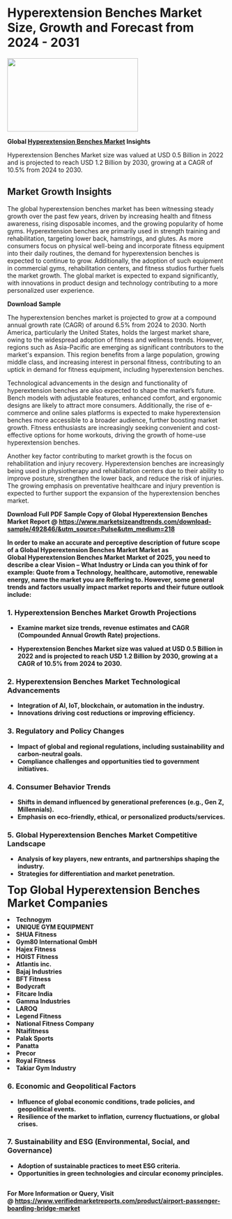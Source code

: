 <H1>Hyperextension Benches Market Size, Growth and Forecast from 2024 - 2031</H1><img class="aligncenter size-medium wp-image-584254" src="https://thirdeyenews.in/wp-content/uploads/2024/09/Global-Market-Research-300x168.jpeg" alt="" width="300" height="168" /><p><strong>Global&nbsp;<a href="https://www.marketsizeandtrends.com/download-sample/492846/&amp;utm_source=Pulse&amp;utm_medium=218">Hyperextension Benches Market</a> Insights</strong></p><p>Hyperextension Benches Market size was valued at USD 0.5 Billion in 2022 and is projected to reach USD 1.2 Billion by 2030, growing at a CAGR of 10.5% from 2024 to 2030.</p><p><h2>Market Growth Insights</h2> <p>The global hyperextension benches market has been witnessing steady growth over the past few years, driven by increasing health and fitness awareness, rising disposable incomes, and the growing popularity of home gyms. Hyperextension benches are primarily used in strength training and rehabilitation, targeting lower back, hamstrings, and glutes. As more consumers focus on physical well-being and incorporate fitness equipment into their daily routines, the demand for hyperextension benches is expected to continue to grow. Additionally, the adoption of such equipment in commercial gyms, rehabilitation centers, and fitness studios further fuels the market growth. The global market is expected to expand significantly, with innovations in product design and technology contributing to a more personalized user experience.</p> <p><strong>Download Sample</strong></p> <p>The hyperextension benches market is projected to grow at a compound annual growth rate (CAGR) of around 6.5% from 2024 to 2030. North America, particularly the United States, holds the largest market share, owing to the widespread adoption of fitness and wellness trends. However, regions such as Asia-Pacific are emerging as significant contributors to the market's expansion. This region benefits from a large population, growing middle class, and increasing interest in personal fitness, contributing to an uptick in demand for fitness equipment, including hyperextension benches.</p> <p>Technological advancements in the design and functionality of hyperextension benches are also expected to shape the market’s future. Bench models with adjustable features, enhanced comfort, and ergonomic designs are likely to attract more consumers. Additionally, the rise of e-commerce and online sales platforms is expected to make hyperextension benches more accessible to a broader audience, further boosting market growth. Fitness enthusiasts are increasingly seeking convenient and cost-effective options for home workouts, driving the growth of home-use hyperextension benches. </p> <p>Another key factor contributing to market growth is the focus on rehabilitation and injury recovery. Hyperextension benches are increasingly being used in physiotherapy and rehabilitation centers due to their ability to improve posture, strengthen the lower back, and reduce the risk of injuries. The growing emphasis on preventative healthcare and injury prevention is expected to further support the expansion of the hyperextension benches market.</p> <p><strong></p><p><span class=""><strong>Download Full PDF Sample Copy of Global Hyperextension Benches Market Report</strong> @ <a href="https://www.marketsizeandtrends.com/download-sample/492846/&amp;utm_source=Pulse&amp;utm_medium=218" target="_blank">https://www.marketsizeandtrends.com/download-sample/492846/&amp;utm_source=Pulse&amp;utm_medium=218</a></span></p><p>In order to make an accurate and perceptive description of future scope of a Global&nbsp;Hyperextension Benches Market Market as Global&nbsp;Hyperextension Benches Market Market of 2025, you need to describe a clear Vision &ndash; What Industry or Linda can you think of for example: Quote from a Technology, healthcare, automotive, renewable energy, name the market you are Reffering to. However, some general trends and factors usually impact market reports and their future outlook include:</p><h3>1.&nbsp;<strong>Hyperextension Benches Market Growth Projections</strong></h3><ul><li>Examine market size trends, revenue estimates and CAGR (Compounded Annual Growth Rate) projections.</li><li><p>Hyperextension Benches Market size was valued at USD 0.5 Billion in 2022 and is projected to reach USD 1.2 Billion by 2030, growing at a CAGR of 10.5% from 2024 to 2030.</p></li></ul><h3>2.&nbsp;<strong>Hyperextension Benches Market Technological Advancements</strong></h3><ul><li>Integration of AI, IoT, blockchain, or automation in the industry.</li><li>Innovations driving cost reductions or improving efficiency.</li></ul><h3>3.&nbsp;<strong>Regulatory and Policy Changes</strong></h3><ul><li>Impact of global and regional regulations, including sustainability and carbon-neutral goals.</li><li>Compliance challenges and opportunities tied to government initiatives.</li></ul><h3>4.&nbsp;<strong>Consumer Behavior Trends</strong></h3><ul><li>Shifts in demand influenced by generational preferences (e.g., Gen Z, Millennials).</li><li>Emphasis on eco-friendly, ethical, or personalized products/services.</li></ul><h3>5.&nbsp;<strong>Global Hyperextension Benches Market Competitive Landscape</strong></h3><ul><li>Analysis of key players, new entrants, and partnerships shaping the industry.</li><li>Strategies for differentiation and market penetration.</li></ul><p data-pm-slice="1 1 []"><span style="color: inherit; font-family: inherit; font-size: 25px;">Top Global Hyperextension Benches Market Companies</span></p><div class="" data-test-id=""><p><li>Technogym</li><li> UNIQUE GYM EQUIPMENT</li><li> SHUA Fitness</li><li> Gym80 International GmbH</li><li> Hajex Fitness</li><li> HOIST Fitness</li><li> Atlantis inc.</li><li> Bajaj Industries</li><li> BFT Fitness</li><li> Bodycraft</li><li> Fitcare India</li><li> Gamma Industries</li><li> LAROQ</li><li> Legend Fitness</li><li> National Fitness Company</li><li> Ntaifitness</li><li> Palak Sports</li><li> Panatta</li><li> Precor</li><li> Royal Fitness</li><li> Takiar Gym Industry</li></p></div><h3>6.&nbsp;<strong>Economic and Geopolitical Factors</strong></h3><ul><li>Influence of global economic conditions, trade policies, and geopolitical events.</li><li>Resilience of the market to inflation, currency fluctuations, or global crises.</li></ul><h3>7.&nbsp;<strong>Sustainability and ESG (Environmental, Social, and Governance)</strong></h3><ul><li>Adoption of sustainable practices to meet ESG criteria.</li><li>Opportunities in green technologies and circular economy principles.</li></ul><h2><strong style="font-size: 14px;">For More Information or Query, Visit @&nbsp;</strong><a style="background-color: #ffffff; font-size: 14px;" href="https://www.marketsizeandtrends.com/report/hyperextension-benches-market/" target="_blank">https://www.verifiedmarketreports.com/product/airport-passenger-boarding-bridge-market</a></h2>
